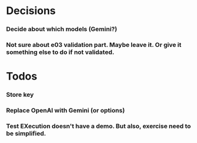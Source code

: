 # Decisions
### Decide about which models (Gemini?)
### Not sure about e03 validation part. Maybe leave it. Or give it something else to do if not validated.


# Todos
### Store key
### Replace OpenAI with Gemini (or options)
### Test EXecution doesn't have a demo. But also, exercise need to be simplified.